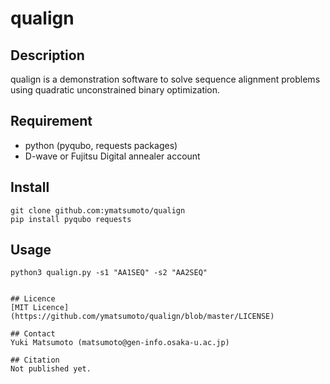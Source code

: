 qualign
====
## Description
qualign is a demonstration software to solve sequence alignment problems using
quadratic unconstrained binary optimization.


## Requirement
- python (pyqubo, requests packages)
- D-wave or Fujitsu Digital annealer account

## Install
```
git clone github.com:ymatsumoto/qualign
pip install pyqubo requests
```

## Usage
```
python3 qualign.py -s1 "AA1SEQ" -s2 "AA2SEQ"


## Licence
[MIT Licence](https://github.com/ymatsumoto/qualign/blob/master/LICENSE)

## Contact
Yuki Matsumoto (matsumoto@gen-info.osaka-u.ac.jp)

## Citation
Not published yet.

